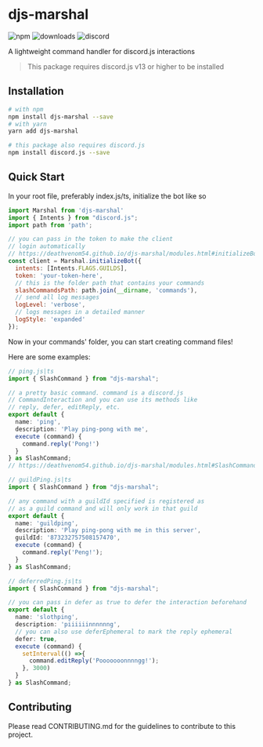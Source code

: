 
# djs-marshal

![npm](https://img.shields.io/npm/v/djs-marshal?style=for-the-badge)
![downloads](https://img.shields.io/npm/dm/djs-marshal?style=for-the-badge)
![discord](https://img.shields.io/discord/873232757508157470?color=5865F2&label=discord&style=for-the-badge)

A lightweight command handler for discord.js interactions

> This package requires discord.js v13 or higher to be installed

## Installation

```bash
# with npm
npm install djs-marshal --save
# with yarn
yarn add djs-marshal

# this package also requires discord.js
npm install discord.js --save
```

## Quick Start

In your root file, preferably index.js/ts, initialize the bot like so

```js
import Marshal from 'djs-marshal'
import { Intents } from "discord.js";
import path from 'path';

// you can pass in the token to make the client 
// login automatically
// https://deathvenom54.github.io/djs-marshal/modules.html#initializeBot
const client = Marshal.initializeBot({
  intents: [Intents.FLAGS.GUILDS],
  token: 'your-token-here',
  // this is the folder path that contains your commands
  slashCommandsPath: path.join(__dirname, 'commands'),
  // send all log messages
  logLevel: 'verbose',
  // logs messages in a detailed manner
  logStyle: 'expanded'
});
```

Now in your commands' folder, you can start creating command files!

Here are some examples:

```ts
// ping.js|ts
import { SlashCommand } from "djs-marshal";

// a pretty basic command. command is a discord.js
// CommandInteraction and you can use its methods like
// reply, defer, editReply, etc.
export default {
  name: 'ping',
  description: 'Play ping-pong with me',
  execute (command) {
    command.reply('Pong!')
  }
} as SlashCommand;
// https://deathvenom54.github.io/djs-marshal/modules.html#SlashCommand
```

```ts
// guildPing.js|ts
import { SlashCommand } from "djs-marshal";

// any command with a guildId specified is registered as
// as a guild command and will only work in that guild
export default {
  name: 'guildping',
  description: 'Play ping-pong with me in this server',
  guildId: '873232757508157470',
  execute (command) {
    command.reply('Peng!');
  }
} as SlashCommand;
```

```ts
// deferredPing.js|ts
import { SlashCommand } from "djs-marshal";

// you can pass in defer as true to defer the interaction beforehand
export default {
  name: 'slothping',
  description: 'piiiiiinnnnnng',
  // you can also use deferEphemeral to mark the reply ephemeral
  defer: true,
  execute (command) {
    setInterval(() =>{
      command.editReply('Pooooooonnnngg!');
    }, 3000)
  }
} as SlashCommand;
```

## Contributing

Please read CONTRIBUTING.md for the guidelines to contribute to this project.